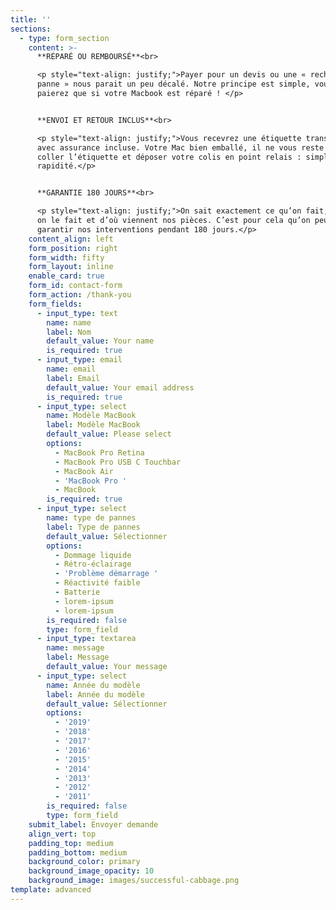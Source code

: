 ```yaml
---
title: ''
sections:
  - type: form_section
    content: >-
      **RÉPARÉ OU REMBOURSÉ**<br>

      <p style="text-align: justify;">Payer pour un devis ou une « recherche de
      panne » nous parait un peu décalé. Notre principe est simple, vous ne
      paierez que si votre Macbook est réparé ! </p>


      **ENVOI ET RETOUR INCLUS**<br>

      <p style="text-align: justify;">Vous recevrez une étiquette transporteur,
      avec assurance incluse. Votre Mac bien emballé, il ne vous reste qu’à
      coller l’étiquette et déposer votre colis en point relais : simplicité,
      rapidité.</p>


      **GARANTIE 180 JOURS**<br>

      <p style="text-align: justify;">On sait exactement ce qu’on fait, comment
      on le fait et d’où viennent nos pièces. C’est pour cela qu’on peut vous
      garantir nos interventions pendant 180 jours.</p>
    content_align: left
    form_position: right
    form_width: fifty
    form_layout: inline
    enable_card: true
    form_id: contact-form
    form_action: /thank-you
    form_fields:
      - input_type: text
        name: name
        label: Nom
        default_value: Your name
        is_required: true
      - input_type: email
        name: email
        label: Email
        default_value: Your email address
        is_required: true
      - input_type: select
        name: Modèle MacBook
        label: Modèle MacBook
        default_value: Please select
        options:
          - MacBook Pro Retina
          - MacBook Pro USB C Touchbar
          - MacBook Air
          - 'MacBook Pro '
          - MacBook
        is_required: true
      - input_type: select
        name: type de pannes
        label: Type de pannes
        default_value: Sélectionner
        options:
          - Dommage liquide
          - Rétro-éclairage
          - 'Problème démarrage '
          - Réactivité faible
          - Batterie
          - lorem-ipsum
          - lorem-ipsum
        is_required: false
        type: form_field
      - input_type: textarea
        name: message
        label: Message
        default_value: Your message
      - input_type: select
        name: Année du modèle
        label: Année du modèle
        default_value: Sélectionner
        options:
          - '2019'
          - '2018'
          - '2017'
          - '2016'
          - '2015'
          - '2014'
          - '2013'
          - '2012'
          - '2011'
        is_required: false
        type: form_field
    submit_label: Envoyer demande
    align_vert: top
    padding_top: medium
    padding_bottom: medium
    background_color: primary
    background_image_opacity: 10
    background_image: images/successful-cabbage.png
template: advanced
---
```

